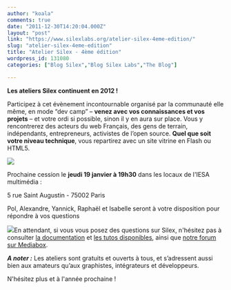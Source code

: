 ```yaml
---
author: "koala"
comments: true
date: "2011-12-30T14:20:04.000Z"
layout: "post"
link: "https://www.silexlabs.org/atelier-silex-4eme-edition/"
slug: "atelier-silex-4eme-edition"
title: "Atelier Silex - 4ème édition"
wordpress_id: 131080
categories: ["Blog Silex","Blog Silex Labs","The Blog"]

---
```

**Les ateliers Silex continuent en 2012 !**

Participez à cet évènement incontournable organisé par la communauté elle même, en mode “dev camp” – **venez avec vos connaissances et vos projets** – et votre ordi si possible, sinon il y en aura sur place. Vous y rencontrerez des acteurs du web Français, des gens de terrain, indépendants, entrepreneurs, activistes de l’open source. **Quel que soit votre niveau technique**, vous repartirez avec un site vitrine en Flash ou HTML5.


![](https://www.silexlabs.org/wp-content/uploads/2011/12/PTT1-677x405.jpg)


Prochaine cession le **jeudi 19 janvier à 19h30** dans les locaux de l'IESA multimédia :

5 rue Saint Augustin - 75002 Paris

Pol, Alexandre, Yannick, Raphaël et Isabelle seront à votre disposition pour répondre à vos questions

[![](https://www.silexlabs.org/wp-content/uploads/2011/12/icone_inscription11.png)](http://ptt.eventbrite.com/)En attendant, si vous vous posez des questions sur Silex, n'hésitez pas à consulter [la documentation](https://www.silexlabs.org/silex/docs-silex/user-guide-silex/) et [les tutos disponibles](https://www.silexlabs.org/category/silex/tutorials-silex/), ainsi que [notre forum sur Mediabox](http://flash.mediabox.fr/index.php?/forum/154-silex-live-web-creation/).

_**A noter :**_ Les ateliers sont gratuits et ouverts à tous, et s’adressent aussi bien aux amateurs qu’aux graphistes, intégrateurs et développeurs.

N'hésitez plus et à l'année prochaine !

